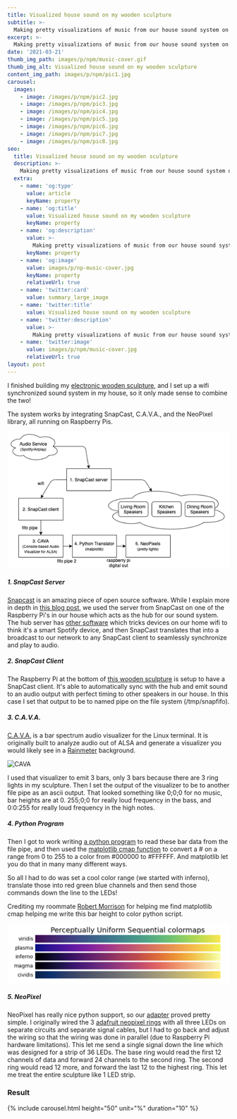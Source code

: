 ```yaml
---
title: Visualized house sound on my wooden sculpture
subtitle: >-
  Making pretty visualizations of music from our house sound system on my abstract wooden sculpture.
excerpt: >-
  Making pretty visualizations of music from our house sound system on my abstract wooden sculpture.
date: '2021-03-21'
thumb_img_path: images/p/npm/music-cover.gif
thumb_img_alt: Visualized house sound on my wooden sculpture
content_img_path: images/p/npm/pic1.jpg
carousel:
  images: 
    - image: /images/p/npm/pic2.jpg
    - image: /images/p/npm/pic3.jpg
    - image: /images/p/npm/pic4.jpg
    - image: /images/p/npm/pic5.jpg
    - image: /images/p/npm/pic6.jpg
    - image: /images/p/npm/pic7.jpg
    - image: /images/p/npm/pic8.jpg
seo:
  title: Visualized house sound on my wooden sculpture
  description: >-
    Making pretty visualizations of music from our house sound system on my abstract wooden sculpture.
  extra:
    - name: 'og:type'
      value: article
      keyName: property
    - name: 'og:title'
      value: Visualized house sound on my wooden sculpture
      keyName: property
    - name: 'og:description'
      value: >-
        Making pretty visualizations of music from our house sound system on my abstract wooden sculpture.
      keyName: property
    - name: 'og:image'
      value: images/p/np-music-cover.jpg
      keyName: property
      relativeUrl: true
    - name: 'twitter:card'
      value: summary_large_image
    - name: 'twitter:title'
      value: Visualized house sound on my wooden sculpture
    - name: 'twitter:description'
      value: >-
        Making pretty visualizations of music from our house sound system on my abstract wooden sculpture.
    - name: 'twitter:image'
      value: images/p/npm/music-cover.jpg
      relativeUrl: true
layout: post
---
```


I finished building my [electronic wooden sculpture](/posts/neopixel-wood-sculpture/), and I set up a wifi synchronized 
sound system in my house, so it only made sense to combine the two!



The system works by integrating SnapCast, C.A.V.A., and the NeoPixel library, all running on Raspberry Pis.

![system diagram](/images/p/npm/sys-diagram.png)

<h5>1. SnapCast Server</h5>

[Snapcast](https://github.com/badaix/snapcast) is an amazing piece of open source software. While I explain more in depth
in [this blog post](/posttbd/), we used the server from SnapCast on one of the Raspberry Pi's in our house
which acts as the hub for our sound system. The hub server has [other software](https://github.com/dtcooper/raspotify) 
which tricks devices on our home wifi to think it's a smart Spotify device, and then SnapCast translates that into a
 broadcast to our network to any SnapCast client to seamlessly synchronize and play to audio.

<h5>2. SnapCast Client</h5>

The Raspberry Pi at the bottom of [this wooden sculpture](/posts/neopixel-wood-sculpture/) is setup to have
a SnapCast client. It's able to automatically sync with the hub and emit sound to an audio output 
with perfect timing to other speakers in our house. In this case I set that output to be to named pipe on the file system (/tmp/snapfifo).

<h5>3. C.A.V.A.</h5>

[C.A.V.A.](https://github.com/karlstav/cava) is a bar spectrum audio visualizer for the Linux terminal. It is originally
built to analyze audio out of ALSA and generate a visualizer you would likely see in a [Rainmeter](https://www.rainmeter.net/)
background. 

![CAVA](https://raw.githubusercontent.com/karlstav/cava/master/example_files/cava.gif)

I used that visualizer to emit 3 bars, only 3 bars because there are 3 ring lights in my sculpture. Then I set the
output of the visualizer to be to another file pipe as an ascii output. That looked something like 0;0;0 for no music, 
bar heights are at 0. 255;0;0 for really loud frequency in the bass, and 0:0:255 for really loud frequency in the high notes.

<h5>4. Python Program</h5>

Then I got to work writing [a python program](https://github.com/Esaych/neopixel-server/blob/main/music.py) to read these 
bar data from the file pipe, and then used the [matplotlib cmap function](https://matplotlib.org/stable/gallery/color/colormap_reference.html)
to convert a # on a range from 0 to 255 to a color from #000000 to #FFFFFF. And matplotlib let you
do that in many many different ways.

So all I had to do was set a cool color range (we started with inferno), translate those into red green blue channels
 and then send those commands down the line to the LEDs!
 
Crediting my roommate [Robert Morrison](https://www.linkedin.com/in/robmorr/) for helping me find matplotlib cmap 
helping me write this bar height to color python script.

![Color Map](/images/p/npm/colormap.png)

<h5>5. NeoPixel</h5>

NeoPixel has really nice python support, so our [adapter](https://github.com/Esaych/neopixel-server/blob/main/control.py) proved pretty simple.
I originally wired the 3 [adafruit neopixel rings](https://www.amazon.com/dp/B00KAE3R1U/) with all three LEDs
on separate circuits and separate signal cables, but I had to go back and adjust the wiring so that the wiring was
done in parallel (due to Raspberry Pi hardware limitations). This let me send a single signal down the line which 
was designed for a strip of 36 LEDs. The base ring would read the first 12 channels of data and forward 24 channels to the second ring. 
The second ring would read 12 more, and forward the last 12 to the highest ring. This let me treat the entire sculpture like 1 LED strip.

<h3>Result</h3>

{% include carousel.html height="50" unit="%" duration="10" %}